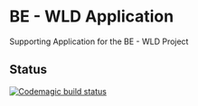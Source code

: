 # BE - WLD Application
Supporting Application for the BE - WLD Project

## Status

[![Codemagic build status](https://api.codemagic.io/apps/5e945c960fc3d4709ab3cfc3/5e945c960fc3d4709ab3cfc2/status_badge.svg)](https://codemagic.io/apps/5e945c960fc3d4709ab3cfc3/5e945c960fc3d4709ab3cfc2/latest_build)
